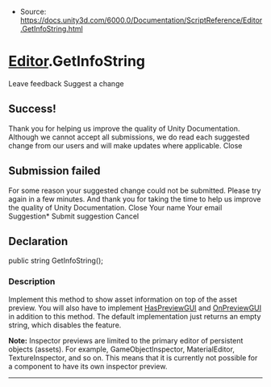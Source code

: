 * Source: https://docs.unity3d.com/6000.0/Documentation/ScriptReference/Editor.GetInfoString.html

#  [Editor](https://docs.unity3d.com/6000.0/Documentation/ScriptReference/Editor.html).GetInfoString
Leave feedback
Suggest a change
## Success!
Thank you for helping us improve the quality of Unity Documentation. Although we cannot accept all submissions, we do read each suggested change from our users and will make updates where applicable.
Close
## Submission failed
For some reason your suggested change could not be submitted. Please <a>try again</a> in a few minutes. And thank you for taking the time to help us improve the quality of Unity Documentation.
Close
Your name Your email Suggestion* Submit suggestion
Cancel
## Declaration
public string GetInfoString(); 
### Description
Implement this method to show asset information on top of the asset preview.
You will also have to implement [HasPreviewGUI](https://docs.unity3d.com/6000.0/Documentation/ScriptReference/Editor.HasPreviewGUI.html) and [OnPreviewGUI](https://docs.unity3d.com/6000.0/Documentation/ScriptReference/Editor.OnPreviewGUI.html) in addition to this method. The default implementation just returns an empty string, which disables the feature.  
  
**Note:** Inspector previews are limited to the primary editor of persistent objects (assets). For example, GameObjectInspector, MaterialEditor, TextureInspector, and so on. This means that it is currently not possible for a component to have its own inspector preview.
* * *
